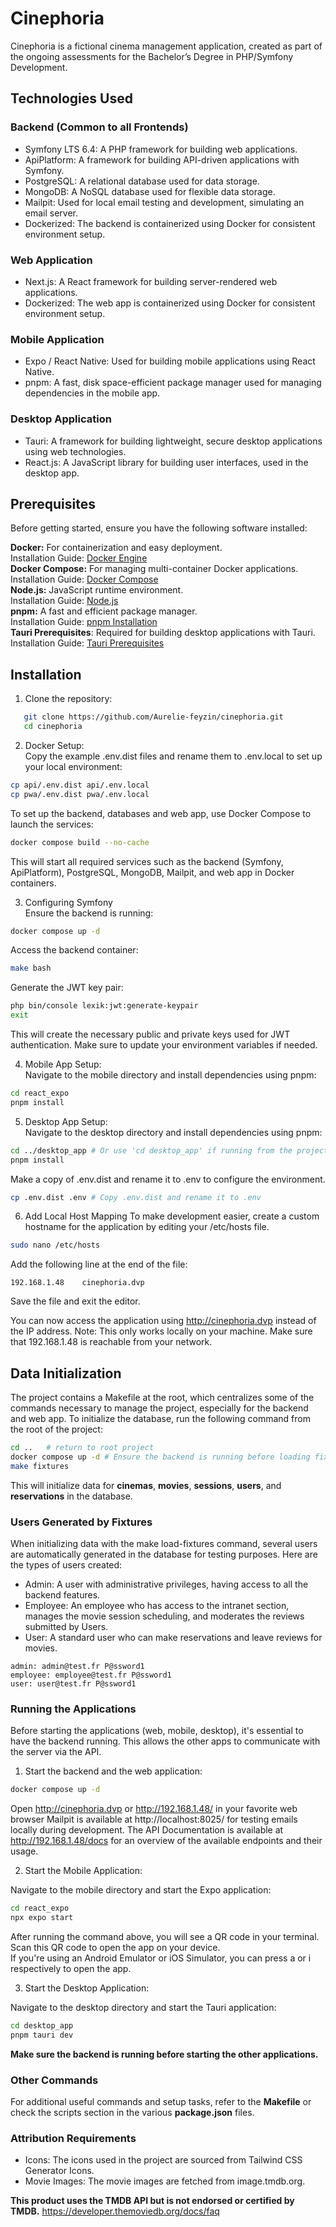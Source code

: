 # Cinephoria

Cinephoria is a fictional cinema management application, created as part of the ongoing assessments for the Bachelor’s Degree in PHP/Symfony Development.

## Technologies Used
### Backend (Common to all Frontends)

- Symfony LTS 6.4: A PHP framework for building web applications.
- ApiPlatform: A framework for building API-driven applications with Symfony.
- PostgreSQL: A relational database used for data storage.
- MongoDB: A NoSQL database used for flexible data storage.
- Mailpit: Used for local email testing and development, simulating an email server.
- Dockerized: The backend is containerized using Docker for consistent environment setup.

### Web Application

- Next.js: A React framework for building server-rendered web applications.
- Dockerized: The web app is containerized using Docker for consistent environment setup.

### Mobile Application

- Expo / React Native: Used for building mobile applications using React Native.
- pnpm: A fast, disk space-efficient package manager used for managing dependencies in the mobile app.

### Desktop Application

- Tauri: A framework for building lightweight, secure desktop applications using web technologies.
- React.js: A JavaScript library for building user interfaces, used in the desktop app.

## Prerequisites
Before getting started, ensure you have the following software installed:

**Docker:** For containerization and easy deployment.  
Installation Guide: [Docker Engine](https://docs.docker.com/engine/install/)  
**Docker Compose:** For managing multi-container Docker applications.    
Installation Guide: [Docker Compose](https://docs.docker.com/compose/install/)   
**Node.js:** JavaScript runtime environment.  
Installation Guide: [Node.js](https://nodejs.org/en)  
**pnpm:** A fast and efficient package manager.  
Installation Guide: [pnpm Installation](https://pnpm.io/installation)  
**Tauri Prerequisites**: Required for building desktop applications with Tauri.  
Installation Guide: [Tauri Prerequisites](https://tauri.app/start/prerequisites/)

## Installation
1) Clone the repository:
```bash
   git clone https://github.com/Aurelie-feyzin/cinephoria.git
   cd cinephoria
```

2) Docker Setup:  
Copy the example .env.dist files and rename them to .env.local to set up your local environment:
```bash
cp api/.env.dist api/.env.local
cp pwa/.env.dist pwa/.env.local
```
To set up the backend, databases and web app, use Docker Compose to launch the services:
```bash
docker compose build --no-cache
```
This will start all required services such as the backend (Symfony, ApiPlatform), PostgreSQL, MongoDB, Mailpit, and web app in Docker containers.

3) Configuring Symfony  
Ensure the backend is running:
```bash
docker compose up -d
```
Access the backend container:
```bash
make bash
```
Generate the JWT key pair:
```bash
php bin/console lexik:jwt:generate-keypair
exit
```
This will create the necessary public and private keys used for JWT authentication. Make sure to update your environment variables if needed.

4) Mobile App Setup:  
Navigate to the mobile directory and install dependencies using pnpm:
```bash
cd react_expo
pnpm install
```

5) Desktop App Setup:  
Navigate to the desktop directory and install dependencies using pnpm:
```bash
cd ../desktop_app # Or use 'cd desktop_app' if running from the project root
pnpm install
```
Make a copy of .env.dist and rename it to .env to configure the environment.
```bash
cp .env.dist .env # Copy .env.dist and rename it to .env
```

6) Add Local Host Mapping
To make development easier, create a custom hostname for the application by editing your /etc/hosts file.
```bash
sudo nano /etc/hosts
```
Add the following line at the end of the file:
```text
192.168.1.48    cinephoria.dvp
```
Save the file and exit the editor.

You can now access the application using http://cinephoria.dvp instead of the IP address.
Note: This only works locally on your machine. Make sure that 192.168.1.48 is reachable from your network.

## Data Initialization

The project contains a Makefile at the root, which centralizes some of the commands necessary to manage the project, especially for the backend and web app.
To initialize the database, run the following command from the root of the project:
```bash
cd ..   # return to root project
docker compose up -d # Ensure the backend is running before loading fixtures
make fixtures
```
This will initialize data for **cinemas**, **movies**, **sessions**, **users**, and **reservations** in the database.

### Users Generated by Fixtures

When initializing data with the make load-fixtures command, several users are automatically generated in the database for testing purposes. Here are the types of users created:

- Admin: A user with administrative privileges, having access to all the backend features.
- Employee: An employee who has access to the intranet section, manages the movie session scheduling, and moderates the reviews submitted by Users.
- User: A standard user who can make reservations and leave reviews for movies.
```
admin: admin@test.fr P@ssword1
employee: employee@test.fr P@ssword1
user: user@test.fr P@ssword1
```

### Running the Applications

Before starting the applications (web, mobile, desktop), it's essential to have the backend running. This allows the other apps to communicate with the server via the API.
 1) Start the backend and the web application:
```bash
docker compose up -d
```
Open http://cinephoria.dvp or http://192.168.1.48/ in your favorite web browser
Mailpit is available at http://localhost:8025/ for testing emails locally during development.
The API Documentation is available at http://192.168.1.48/docs for an overview of the available endpoints and their usage.

 2) Start the Mobile Application:

Navigate to the mobile directory and start the Expo application:
```bash
cd react_expo
npx expo start
```
After running the command above, you will see a QR code in your terminal.  
Scan this QR code to open the app on your device.  
If you're using an Android Emulator or iOS Simulator, you can press a or i respectively to open the app.

 3) Start the Desktop Application: 

Navigate to the desktop directory and start the Tauri application:
```bash
cd desktop_app
pnpm tauri dev
```

**Make sure the backend is running before starting the other applications.**


### Other Commands
For additional useful commands and setup tasks, refer to the **Makefile** or check the scripts section in the various **package.json** files.

### Attribution Requirements

- Icons: The icons used in the project are sourced from Tailwind CSS Generator Icons.    
- Movie Images: The movie images are fetched from image.tmdb.org.   

**This product uses the TMDB API but is not endorsed or certified by TMDB.**
https://developer.themoviedb.org/docs/faq

